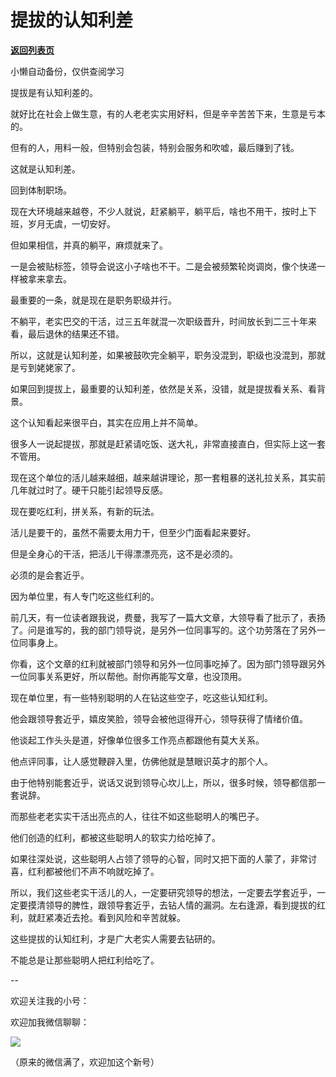 # 提拔的认知利差

[**返回列表页**](/gzh/费曼的小茶馆)

小懒自动备份，仅供查阅学习

提拔是有认知利差的。  

就好比在社会上做生意，有的人老老实实用好料，但是辛辛苦苦下来，生意是亏本的。  

但有的人，用料一般，但特别会包装，特别会服务和吹嘘，最后赚到了钱。

这就是认知利差。  

回到体制职场。

现在大环境越来越卷，不少人就说，赶紧躺平，躺平后，啥也不用干，按时上下班，岁月无虞，一切安好。  

但如果相信，并真的躺平，麻烦就来了。  

一是会被贴标签，领导会说这小子啥也不干。二是会被频繁轮岗调岗，像个快递一样被拿来拿去。  

最重要的一条，就是现在是职务职级并行。  

不躺平，老实巴交的干活，过三五年就混一次职级晋升，时间放长到二三十年来看，最后退休的结果还不错。  

所以，这就是认知利差，如果被鼓吹完全躺平，职务没混到，职级也没混到，那就是亏到姥姥家了。  

如果回到提拔上，最重要的认知利差，依然是关系，没错，就是提拔看关系、看背景。  

这个认知看起来很平白，其实在应用上并不简单。  

很多人一说起提拔，那就是赶紧请吃饭、送大礼，非常直接直白，但实际上这一套不管用。  

现在这个单位的活儿越来越细，越来越讲理论，那一套粗暴的送礼拉关系，其实前几年就过时了。硬干只能引起领导反感。

现在要吃红利，拼关系，有新的玩法。

活儿是要干的，虽然不需要太用力干，但至少门面看起来要好。  

但是全身心的干活，把活儿干得漂漂亮亮，这不是必须的。  

必须的是会套近乎。

因为单位里，有人专门吃这些红利的。  

前几天，有一位读者跟我说，费曼，我写了一篇大文章，大领导看了批示了，表扬了。问是谁写的，我的部门领导说，是另外一位同事写的。这个功劳落在了另外一位同事身上。

你看，这个文章的红利就被部门领导和另外一位同事吃掉了。因为部门领导跟另外一位同事关系更好，所以帮他。耐你再能写文章，也没顶用。  

现在单位里，有一些特别聪明的人在钻这些空子，吃这些认知红利。  

他会跟领导套近乎，嬉皮笑脸，领导会被他逗得开心，领导获得了情绪价值。

他谈起工作头头是道，好像单位很多工作亮点都跟他有莫大关系。

他点评同事，让人感觉鞭辟入里，仿佛他就是慧眼识英才的那个人。

由于他特别能套近乎，说话又说到领导心坎儿上，所以，很多时候，领导都信那一套说辞。

而那些老老实实干活出亮点的人，往往不如这些聪明人的嘴巴子。  

他们创造的红利，都被这些聪明人的软实力给吃掉了。  

如果往深处说，这些聪明人占领了领导的心智，同时又把下面的人蒙了，非常讨喜，红利都被他们不声不响就吃掉了。

所以，我们这些老实干活儿的人，一定要研究领导的想法，一定要去学套近乎，一定要摸清领导的脾性，跟领导套近乎，去钻人情的漏洞。左右逢源，看到提拔的红利，就赶紧凑近去抢。看到风险和辛苦就躲。

这些提拔的认知红利，才是广大老实人需要去钻研的。  

不能总是让那些聪明人把红利给吃了。

\--  

欢迎关注我的小号：

欢迎加我微信聊聊：  

![](https://mmbiz.qpic.cn/mmbiz_jpg/4ufdCXwkRAogiaBPlLVvMdhW25OKOspeLKicEd7LtibnPG1m66ljicjv5q7W5uHrPrOnhOiaExezAKMkAnQpKcBBLMw/640?wx_fmt=jpeg&from;=appmsg)

（原来的微信满了，欢迎加这个新号）  

